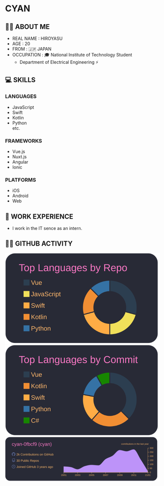 # CYAN
## 🙋‍♂️ ABOUT ME
- REAL NAME : HIROYASU
- AGE : 20
- FROM : 🇯🇵 JAPAN
- OCCUPATION : 🎓 National Institute of Technology Student
  - Department of Electrical Engineering ⚡

## 💻 SKILLS
### LANGUAGES
- JavaScript
- Swift
- Kotlin
- Python  
etc.
### FRAMEWORKS
- Vue.js
- Nuxt.js
- Angular
- Ionic
### PLATFORMS
- iOS
- Android
- Web

## 💼 WORK EXPERIENCE
- I work in the IT sence as an intern.


## 🏃‍♂️ GITHUB ACTIVITY
![](https://raw.githubusercontent.com/cyan-0fbcf9/cyan-0fbcf9/main/profile-summary-card-output/dracula/1-repos-per-language.svg)
![](https://raw.githubusercontent.com/cyan-0fbcf9/cyan-0fbcf9/main/profile-summary-card-output/dracula/2-most-commit-language.svg)
![](https://raw.githubusercontent.com/cyan-0fbcf9/cyan-0fbcf9/main/profile-summary-card-output/dracula/0-profile-details.svg)
